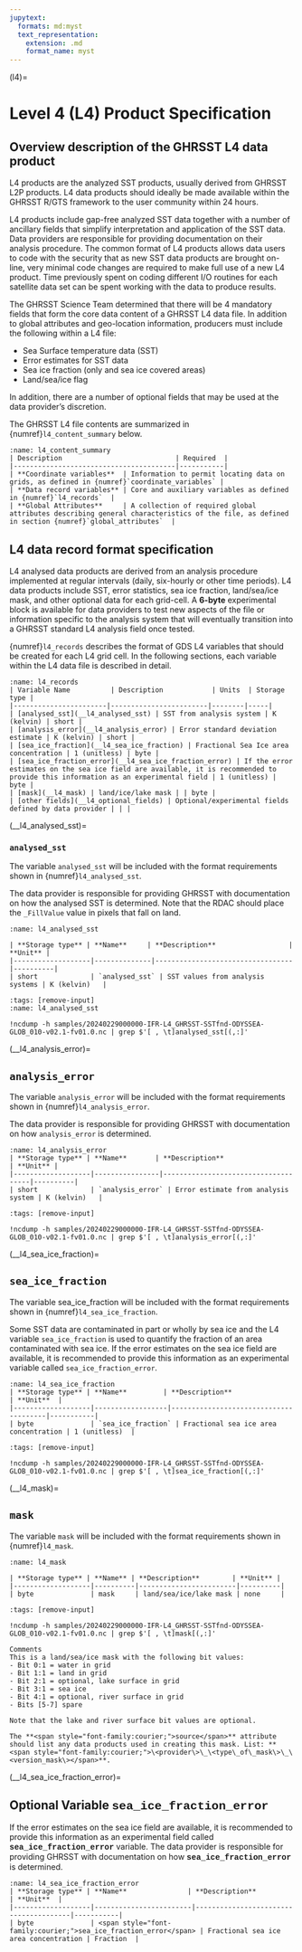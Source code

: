 ```yaml
---
jupytext:
  formats: md:myst
  text_representation:
    extension: .md
    format_name: myst
---
```


(l4)=
# Level 4 (L4) Product Specification

## Overview description of the GHRSST L4 data product
L4 products are the analyzed SST products, usually derived from GHRSST L2P 
products. L4 data products should ideally be made available within the 
GHRSST R/GTS framework to the user community within 24 hours.

L4 products include gap-free analyzed SST data together with a number of 
ancillary fields that simplify interpretation and application of the SST 
data. Data providers are responsible for providing documentation on their 
analysis procedure. The common format of L4 products allows data users to 
code with the security that as new SST data products are brought on-line, 
very minimal code changes are required to make full use of a new L4 product. 
Time previously spent on coding different I/O routines for each satellite 
data set can be spent working with the data to produce results.

The GHRSST Science Team determined that there will be 4 mandatory fields 
that form the core data content of a GHRSST L4 data file. In addition to global
attributes and geo-location information, producers must include the following 
within a L4 file:
- Sea Surface temperature data (SST)
- Error estimates for SST data
- Sea ice fraction (only and sea ice covered areas)
- Land/sea/ice flag

In addition, there are a number of optional fields that may be used at the 
data provider’s discretion.

The GHRSST L4 file contents are summarized in {numref}`l4_content_summary` 
below.

```{table} Summary description of the contents within a GHRSST L4 data product
:name: l4_content_summary
| Description                            | Required  |
|----------------------------------------|-----------|
| **Coordinate variables**  | Information to permit locating data on grids, as defined in {numref}`coordinate_variables` | 
| **Data record variables** | Core and auxiliary variables as defined in {numref}`l4_records`  | 
| **Global Attributes**     | A collection of required global attributes describing general characteristics of the file, as defined in section {numref}`global_attributes`  |
```


## L4 data record format specification
L4 analysed data products are derived from an analysis procedure implemented 
at  regular intervals (daily, six-hourly or other time periods). L4 data
products include SST, error statistics, sea ice fraction, land/sea/ice mask,
and  other optional data for each grid-cell. A **6-byte** experimental block 
is available for data providers to test new aspects of the file or 
information specific to the analysis system that will eventually transition 
into a GHRSST standard L4 analysis field once tested.

{numref}`l4_records` describes the format of GDS L4 variables that should be 
created for each L4 grid cell. In the following sections, each  variable 
within the L4 data file is described in detail.


```{table} L4 SST product data records
:name: l4_records
| Variable Name          | Description            | Units  | Storage type |
|-----------------------|------------------------|--------|-----|
| [analysed_sst](__l4_analysed_sst) | SST from analysis system | K (kelvin) | short |
| [analysis_error](__l4_analysis_error) | Error standard deviation estimate | K (kelvin) | short |
| [sea_ice_fraction](__l4_sea_ice_fraction) | Fractional Sea Ice area concentration | 1 (unitless) | byte |
| [sea_ice_fraction_error](__l4_sea_ice_fraction_error) | If the error estimates on the sea ice field are available, it is recommended to provide this information as an experimental field | 1 (unitless) | byte |
| [mask](__l4_mask) | land/ice/lake mask | | byte |
| [other fields](__l4_optional_fields) | Optional/experimental fields defined by data provider | | |
```

(__l4_analysed_sst)=
### `analysed_sst`
The variable `analysed_sst` will be included with the format requirements shown 
in {numref}`l4_analysed_sst`.

The data provider is responsible for providing GHRSST with documentation on 
how the analysed SST is determined. Note that the RDAC should place the
`_FillValue` value in pixels that fall on land.

```{table} CDL example description of **<span style="font-family:courier;">analysed_sst</span>** variable
:name: l4_analysed_sst

| **Storage type** | **Name**     | **Description**                  | **Unit** |
|-------------------|--------------|----------------------------------|----------|
| short             | `analysed_sst` | SST values from analysis systems | K (kelvin)   |
```

```{code-cell}
:tags: [remove-input]
:name: l4_analysed_sst

!ncdump -h samples/20240229000000-IFR-L4_GHRSST-SSTfnd-ODYSSEA-GLOB_010-v02.1-fv01.0.nc | grep $'[ , \t]analysed_sst[(,:]'
```

(__l4_analysis_error)=
## `analysis_error`
The variable `analysis_error` will be included with the format requirements 
shown in  {numref}`l4_analysis_error`.

The data provider is responsible for providing GHRSST with documentation on how
`analysis_error` is determined.

```{table} CDL example description of <span style="font-family:courier;">analysis\_error</span> variable
:name: l4_analysis_error
| **Storage type** | **Name**       | **Description**                     | **Unit** |
|-------------------|----------------|-------------------------------------|----------|
| short             | `analysis_error` | Error estimate from analysis system | K (kelvin)   |
```

```{code-cell}
:tags: [remove-input]

!ncdump -h samples/20240229000000-IFR-L4_GHRSST-SSTfnd-ODYSSEA-GLOB_010-v02.1-fv01.0.nc | grep $'[ , \t]analysis_error[(,:]'
```

(__l4_sea_ice_fraction)=
## `sea_ice_fraction`
The variable sea_ice_fraction will be included with the format requirements 
shown in {numref}`l4_sea_ice_fraction`.

Some SST data are contaminated in part or wholly by sea ice and the L4 variable
`sea_ice_fraction` is used to quantify the fraction of an area contaminated 
with sea ice. If the error estimates on the sea ice field are available, it 
is recommended to provide this information as an experimental variable called 
`sea_ice_fraction_error`.

```{table} CDL example description of **<span style="font-family:courier;">sea\_ice\_fraction</span>** variable
:name: l4_sea_ice_fraction
| **Storage type** | **Name**         | **Description**                       | **Unit**  |
|-------------------|------------------|---------------------------------------|-----------|
| byte              | `sea_ice_fraction` | Fractional sea ice area concentration | 1 (unitless)  |
```
```{code-cell}
:tags: [remove-input]

!ncdump -h samples/20240229000000-IFR-L4_GHRSST-SSTfnd-ODYSSEA-GLOB_010-v02.1-fv01.0.nc | grep $'[ , \t]sea_ice_fraction[(,:]'
```

(__l4_mask)=
## `mask`
The variable `mask` will be included with the format requirements shown in {numref}`l4_mask`.


```{table} CDL example description of **<span style="font-family:courier;">mask</span>** variable
:name: l4_mask

| **Storage type** | **Name** | **Description**        | **Unit** |
|-------------------|----------|------------------------|----------|
| byte              | mask     | land/sea/ice/lake mask | none     |
```
```{code-cell}
:tags: [remove-input]

!ncdump -h samples/20240229000000-IFR-L4_GHRSST-SSTfnd-ODYSSEA-GLOB_010-v02.1-fv01.0.nc | grep $'[ , \t]mask[(,:]'
```

```{admonition} Comments:
Comments
This is a land/sea/ice mask with the following bit values:
- Bit 0:1 = water in grid
- Bit 1:1 = land in grid
- Bit 2:1 = optional, lake surface in grid
- Bit 3:1 = sea ice
- Bit 4:1 = optional, river surface in grid
- Bits [5-7] spare

Note that the lake and river surface bit values are optional.

The **<span style="font-family:courier;">source</span>** attribute should list any data products used in creating this mask. List: **<span style="font-family:courier;">\<provider\>\_\<type\_of\_mask\>\_\<version_mask\></span>**.
```

(__l4_sea_ice_fraction_error)=
## Optional Variable **<span style="font-family:courier;">sea_ice_fraction_error</span>**
If the error estimates on the sea ice field are available, it is recommended to provide this information as an experimental field called **<span style="font-family:courier;">sea_ice_fraction_error</span>** variable. The data provider is responsible for providing GHRSST with documentation on how **<span style="font-family:courier;">sea_ice_fraction_error</span>** is determined.


```{table} CDL example description of **<span style="font-family:courier;">sea_ice_fraction_error</span>** variable
:name: l4_sea_ice_fraction_error
| **Storage type** | **Name**               | **Description**                       | **Unit**  |
|-------------------|------------------------|---------------------------------------|-----------|
| byte              | <span style="font-family:courier;">sea_ice_fraction_error</span> | Fractional sea ice area concentration | Fraction  |
```


